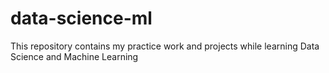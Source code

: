 # data-science-ml
This repository contains my practice work and projects while learning Data Science and Machine Learning
